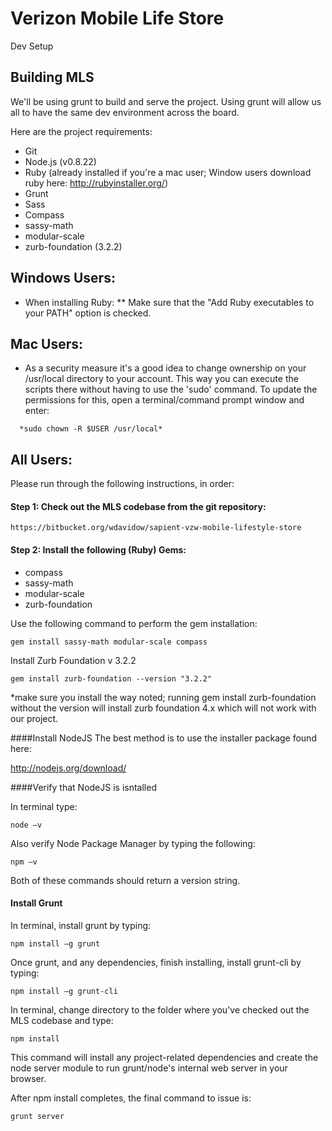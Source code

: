 # Verizon Mobile Life Store
Dev Setup

## Building MLS

We'll be using grunt to build and serve the project. Using grunt will allow us all to have the same dev environment across the board. 

Here are the project requirements:

* Git
* Node.js (v0.8.22)
* Ruby (already installed if you're a mac user; Window users download ruby here: http://rubyinstaller.org/)
* Grunt
* Sass
* Compass
* sassy-math
* modular-scale
* zurb-foundation (3.2.2)

## Windows Users:
  - When installing Ruby: ** Make sure that the "Add Ruby executables to your PATH" option is checked.

## Mac Users: 
  - As a security measure it's a good idea to change ownership on your /usr/local directory to your account. This way you can execute the scripts there without having to use the 'sudo' command. To update the permissions for this, open a terminal/command prompt window and enter: 
  
```
  *sudo chown -R $USER /usr/local*
```
## All Users:

Please run through the following instructions, in order:

#### Step 1: Check out the MLS codebase from the git repository:  
```
https://bitbucket.org/wdavidow/sapient-vzw-mobile-lifestyle-store
```

#### Step 2: Install the following (Ruby) Gems: 

* compass
* sassy-math
* modular-scale
* zurb-foundation

Use the following command to perform the gem installation: 

```
gem install sassy-math modular-scale compass
```

Install Zurb Foundation v 3.2.2

```
gem install zurb-foundation --version "3.2.2" 
```
*make sure you install the way noted; running gem install zurb-foundation without the version will install zurb foundation 4.x which will not work with our project.


####Install NodeJS 
The best method is to use the installer package found here:

http://nodejs.org/download/


####Verify that NodeJS is isntalled 

In terminal type:

```
node –v 
```

Also verify Node Package Manager by typing the following: 

```
npm –v
```
Both of these commands should return a version string.

#### Install Grunt

In terminal, install grunt by typing:

``` 
npm install –g grunt
```

Once grunt, and any dependencies, finish installing, install grunt-cli by typing: 

```
npm install –g grunt-cli
```

In terminal, change directory to the folder where you've checked out the MLS codebase and type: 

```
npm install
```

This command will install any project-related dependencies and create the node server module to run grunt/node's internal web server in your browser.

After npm install completes, the final command to issue is: 

```
grunt server
```


